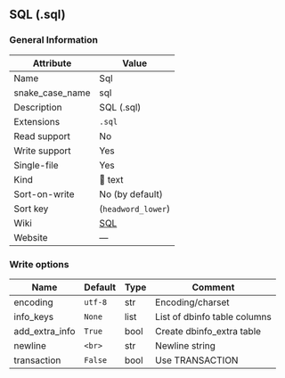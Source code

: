 ## SQL (.sql)

### General Information

| Attribute       | Value                                    |
| --------------- | ---------------------------------------- |
| Name            | Sql                                      |
| snake_case_name | sql                                      |
| Description     | SQL (.sql)                               |
| Extensions      | `.sql`                                   |
| Read support    | No                                       |
| Write support   | Yes                                      |
| Single-file     | Yes                                      |
| Kind            | 📝 text                                   |
| Sort-on-write   | No (by default)                          |
| Sort key        | (`headword_lower`)                       |
| Wiki            | [SQL](https://en.wikipedia.org/wiki/SQL) |
| Website         | ―                                        |

### Write options

| Name           | Default | Type | Comment                      |
| -------------- | ------- | ---- | ---------------------------- |
| encoding       | `utf-8` | str  | Encoding/charset             |
| info_keys      | `None`  | list | List of dbinfo table columns |
| add_extra_info | `True`  | bool | Create dbinfo_extra table    |
| newline        | `<br>`  | str  | Newline string               |
| transaction    | `False` | bool | Use TRANSACTION              |
